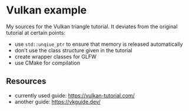 # Vulkan example

My sources for the Vulkan triangle tutorial. It deviates from the
original tutorial at certain points:

- use `std::unqiue_ptr` to ensure that memory is released
  automatically
- don't use the class structure given in the tutorial
- create wrapper classes for GLFW
- use CMake for compilation

## Resources

- currently used guide: https://vulkan-tutorial.com/
- another guide: https://vkguide.dev/
